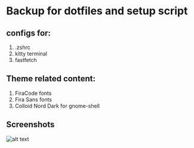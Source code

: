 # Backup for dotfiles and setup script

## configs for:
1. .zshrc
2. kitty terminal
3. fastfetch

## Theme related content:
1. FiraCode fonts
2. Fira Sans fonts
3. Colloid Nord Dark for gnome-shell


## Screenshots
![alt text](https.com/ILoveGarlicBread/dotfiles/screenshot1.png)
